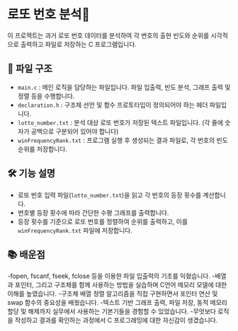 # 로또 번호 분석🎯

이 프로젝트는 과거 로또 번호 데이터를 분석하여 각 번호의 출현 빈도와 순위를 시각적으로 출력하고 파일로 저장하는 C 프로그램입니다.

## 📂 파일 구조

- `main.c` : 메인 로직을 담당하는 파일입니다. 파일 입출력, 빈도 분석, 그래프 출력 및 정렬 등을 수행합니다.
- `declaration.h` : 구조체 선언 및 함수 프로토타입이 정의되어야 하는 헤더 파일입니다.
- `lotto_number.txt` : 분석 대상 로또 번호가 저장된 텍스트 파일입니다. (각 줄에 숫자가 공백으로 구분되어 있어야 합니다)
- `winFrequencyRank.txt` : 프로그램 실행 후 생성되는 결과 파일로, 각 번호의 빈도 순위를 저장합니다.

## 🛠 기능 설명

- 로또 번호 입력 파일(`lotto_number.txt`)을 읽고 각 번호의 등장 횟수를 계산합니다.
- 번호별 등장 횟수에 따라 간단한 수평 그래프를 출력합니다.
- 등장 횟수를 기준으로 로또 번호를 정렬하여 순위를 출력하고, 이를 `winFrequencyRank.txt` 파일에 저장합니다.

## 📚 배운점

-fopen, fscanf, fseek, fclose 등을 이용한 파일 입출력의 기초를 익혔습니다.
-배열과 포인터, 그리고 구조체를 함께 사용하는 방법을 실습하며 C언어 메모리 모델에 대한 이해를 높였습니다.
-구조체 배열 정렬 알고리즘을 직접 구현하면서 포인터 연산 및 swap 함수의 중요성을 배웠습니다.
-텍스트 기반 그래프 출력, 파일 저장, 동적 메모리 할당 및 해제까지 실무에서 사용하는 기본기들을 경험할 수 있었습니다.
-무엇보다 로직을 작성하고 결과를 확인하는 과정에서 C 프로그래밍에 대한 자신감이 생겼습니다.
